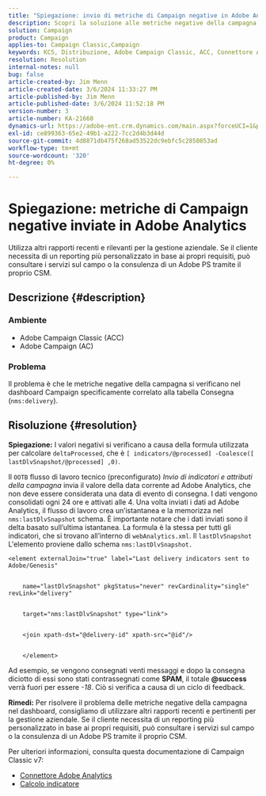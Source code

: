 ```yaml
---
title: "Spiegazione: invio di metriche di Campaign negative in Adobe Analytics"
description: Scopri la soluzione alle metriche negative della campagna che si verificano nel dashboard in relazione specifica alla tabella Delivery (nms:delivery).
solution: Campaign
product: Campaign
applies-to: Campaign Classic,Campaign
keywords: KCS, Distribuzione, Adobe Campaign Classic, ACC, Connettore Adobe Analytics, Adobe Analytics, AA, Risoluzione dei problemi, Adobe Campaign, AC, metriche campagna negative
resolution: Resolution
internal-notes: null
bug: false
article-created-by: Jim Menn
article-created-date: 3/6/2024 11:33:27 PM
article-published-by: Jim Menn
article-published-date: 3/6/2024 11:52:18 PM
version-number: 3
article-number: KA-21660
dynamics-url: https://adobe-ent.crm.dynamics.com/main.aspx?forceUCI=1&pagetype=entityrecord&etn=knowledgearticle&id=4a6671ea-11dc-ee11-904d-6045bd006268
exl-id: ce899363-65e2-49b1-a222-7cc2d4b3d44d
source-git-commit: 4d8871db475f268ad53522dc9ebfc5c2850853ad
workflow-type: tm+mt
source-wordcount: '320'
ht-degree: 0%

---
```


# Spiegazione: metriche di Campaign negative inviate in Adobe Analytics


Utilizza altri rapporti recenti e rilevanti per la gestione aziendale. Se il cliente necessita di un reporting più personalizzato in base ai propri requisiti, può consultare i servizi sul campo o la consulenza di un Adobe PS tramite il proprio CSM.

## Descrizione {#description}


### <b>Ambiente</b>

- Adobe Campaign Classic (ACC)
- Adobe Campaign (AC)




### <b>Problema</b>

Il problema è che le metriche negative della campagna si verificano nel dashboard Campaign specificamente correlato alla tabella Consegna (`nms:delivery`).


## Risoluzione {#resolution}

<b>Spiegazione:</b>
I valori negativi si verificano a causa della formula utilizzata per calcolare `deltaProcessed`, che è `[ indicators/@processed] -Coalesce([ lastDlvSnapshot/@processed] ,0)`.

Il `OOTB` flusso di lavoro tecnico (preconfigurato) *Invio di indicatori e attributi della campagna* invia il valore della data corrente ad Adobe Analytics, che non deve essere considerata una data di evento di consegna. I dati vengono consolidati ogni 24 ore e attivati alle 4. Una volta inviati i dati ad Adobe Analytics, il flusso di lavoro crea un’istantanea e la memorizza nel `nms:lastDlvSnapshot` schema. È importante notare che i dati inviati sono il delta basato sull’ultima istantanea. La formula è la stessa per tutti gli indicatori, che si trovano all’interno di `webAnalytics.xml`. Il `lastDlvSnapshot` L&#39;elemento proviene dallo schema `nms:lastDlvSnapshot.`




```
<element externalJoin="true" label="Last delivery indicators sent to Adobe/Genesis"


    name="lastDlvSnapshot" pkgStatus="never" revCardinality="single" revLink="delivery"


    target="nms:lastDlvSnapshot" type="link">


    <join xpath-dst="@delivery-id" xpath-src="@id"/>


    </element>
```


Ad esempio, se vengono consegnati venti messaggi e dopo la consegna diciotto di essi sono stati contrassegnati come <b>SPAM</b>, il totale <b>@success</b> verrà fuori per essere *-18*. Ciò si verifica a causa di un ciclo di feedback.

<b>Rimedi:</b>
Per risolvere il problema delle metriche negative della campagna nel dashboard, consigliamo di utilizzare altri rapporti recenti e pertinenti per la gestione aziendale. Se il cliente necessita di un reporting più personalizzato in base ai propri requisiti, può consultare i servizi sul campo o la consulenza di un Adobe PS tramite il proprio CSM.

Per ulteriori informazioni, consulta questa documentazione di Campaign Classic v7:



- [Connettore Adobe Analytics](https://experienceleague.adobe.com/docs/campaign-classic/using/getting-started/connectors/analytics-connector/adobe-analytics-connector.html)
- [Calcolo indicatore](https://experienceleague.adobe.com/docs/campaign-classic/using/reporting/reports-on-deliveries/indicator-calculation.html)
